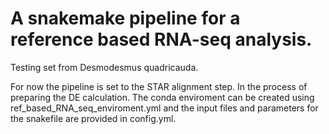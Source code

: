 # A snakemake pipeline for a reference based RNA-seq analysis.
Testing set from Desmodesmus quadricauda.

For now the pipeline is set to the STAR alignment step. In the process of preparing the DE calculation.
The conda enviroment can be created using ref_based_RNA_seq_enviroment.yml and the input files and parameters for the snakefile are provided in config.yml.

